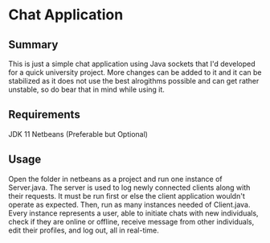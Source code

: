 # Chat Application
## Summary
This is just a simple chat application using Java sockets that I'd developed for a quick university project. More changes can be added to it and it can be stabilized as it does not use the best alrogithms possible and can get rather unstable, so do bear that in mind while using it.

## Requirements
JDK 11
Netbeans (Preferable but Optional)

## Usage
Open the folder in netbeans as a project and run one instance of Server.java. The server is used to log newly connected clients along with their requests. It must be run first or else the client application wouldn't operate as expected. Then, run as many instances needed of Client.java. Every instance represents a user, able to initiate chats with new individuals, check if they are online or offline, receive message from other individuals, edit their profiles, and log out, all in real-time.
